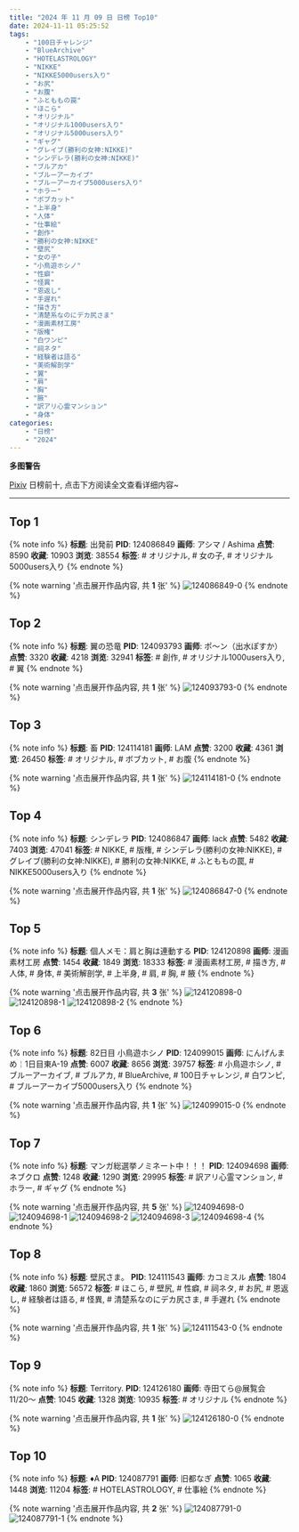 ```yaml
---
title: "2024 年 11 月 09 日 日榜 Top10"
date: 2024-11-11 05:25:52
tags:
    - "100日チャレンジ"
    - "BlueArchive"
    - "HOTELASTROLOGY"
    - "NIKKE"
    - "NIKKE5000users入り"
    - "お尻"
    - "お腹"
    - "ふとももの罠"
    - "ほこら"
    - "オリジナル"
    - "オリジナル1000users入り"
    - "オリジナル5000users入り"
    - "ギャグ"
    - "グレイブ(勝利の女神:NIKKE)"
    - "シンデレラ(勝利の女神:NIKKE)"
    - "ブルアカ"
    - "ブルーアーカイブ"
    - "ブルーアーカイブ5000users入り"
    - "ホラー"
    - "ボブカット"
    - "上半身"
    - "人体"
    - "仕事絵"
    - "創作"
    - "勝利の女神:NIKKE"
    - "壁尻"
    - "女の子"
    - "小鳥遊ホシノ"
    - "性癖"
    - "怪異"
    - "恩返し"
    - "手遅れ"
    - "描き方"
    - "清楚系なのにデカ尻さま"
    - "漫画素材工房"
    - "版権"
    - "白ワンピ"
    - "祠ネタ"
    - "経験者は語る"
    - "美術解剖学"
    - "翼"
    - "肩"
    - "胸"
    - "腋"
    - "訳アリ心霊マンション"
    - "身体"
categories:
    - "日榜"
    - "2024"
---
```


<i class="fa fa-triangle-exclamation"></i>**多图警告**<i class="fa fa-triangle-exclamation"></i>

[Pixiv](https://www.pixiv.net/) 日榜前十, 点击下方阅读全文查看详细内容~

<!-- more -->

---

## Top 1

{% note info %}
**标题**: 出発前
**PID**: 124086849 **画师**: アシマ / Ashima
**点赞**: 8590 **收藏**: 10903 **浏览**: 38554
**标签**: # オリジナル, # 女の子, # オリジナル5000users入り
{% endnote %}

{% note warning '点击展开作品内容, 共 **1** 张' %}
![124086849-0](https://i.pixiv.re/img-original/img/2024/11/08/00/00/17/124086849_p0.png)
{% endnote %}

## Top 2

{% note info %}
**标题**: 翼の恐竜
**PID**: 124093793 **画师**: ポ～ン（出水ぽすか）
**点赞**: 3320 **收藏**: 4218 **浏览**: 32941
**标签**: # 創作, # オリジナル1000users入り, # 翼
{% endnote %}

{% note warning '点击展开作品内容, 共 **1** 张' %}
![124093793-0](https://i.pixiv.re/img-original/img/2024/11/08/07/30/01/124093793_p0.jpg)
{% endnote %}

## Top 3

{% note info %}
**标题**: 畜
**PID**: 124114181 **画师**: LAM
**点赞**: 3200 **收藏**: 4361 **浏览**: 26450
**标签**: # オリジナル, # ボブカット, # お腹
{% endnote %}

{% note warning '点击展开作品内容, 共 **1** 张' %}
![124114181-0](https://i.pixiv.re/img-original/img/2024/11/09/00/00/04/124114181_p0.jpg)
{% endnote %}

## Top 4

{% note info %}
**标题**: シンデレラ
**PID**: 124086847 **画师**: lack
**点赞**: 5482 **收藏**: 7403 **浏览**: 47041
**标签**: # NIKKE, # 版権, # シンデレラ(勝利の女神:NIKKE), # グレイブ(勝利の女神:NIKKE), # 勝利の女神:NIKKE, # ふとももの罠, # NIKKE5000users入り
{% endnote %}

{% note warning '点击展开作品内容, 共 **1** 张' %}
![124086847-0](https://i.pixiv.re/img-original/img/2024/11/08/00/00/17/124086847_p0.jpg)
{% endnote %}

## Top 5

{% note info %}
**标题**: 個人メモ：肩と胸は連動する
**PID**: 124120898 **画师**: 漫画素材工房
**点赞**: 1454 **收藏**: 1849 **浏览**: 18333
**标签**: # 漫画素材工房, # 描き方, # 人体, # 身体, # 美術解剖学, # 上半身, # 肩, # 胸, # 腋
{% endnote %}

{% note warning '点击展开作品内容, 共 **3** 张' %}
![124120898-0](https://i.pixiv.re/img-original/img/2024/11/09/06/00/06/124120898_p0.jpg)
![124120898-1](https://i.pixiv.re/img-original/img/2024/11/09/06/00/06/124120898_p1.jpg)
![124120898-2](https://i.pixiv.re/img-original/img/2024/11/09/06/00/06/124120898_p2.jpg)
{% endnote %}

## Top 6

{% note info %}
**标题**: 82日目 小鳥遊ホシノ
**PID**: 124099015 **画师**: にんげんまめ￤1日目東A-19
**点赞**: 6007 **收藏**: 8656 **浏览**: 39757
**标签**: # 小鳥遊ホシノ, # ブルーアーカイブ, # ブルアカ, # BlueArchive, # 100日チャレンジ, # 白ワンピ, # ブルーアーカイブ5000users入り
{% endnote %}

{% note warning '点击展开作品内容, 共 **1** 张' %}
![124099015-0](https://i.pixiv.re/img-original/img/2024/11/08/13/58/53/124099015_p0.png)
{% endnote %}

## Top 7

{% note info %}
**标题**: マンガ総選挙ノミネート中！！！
**PID**: 124094698 **画师**: ネブクロ
**点赞**: 1248 **收藏**: 1290 **浏览**: 29995
**标签**: # 訳アリ心霊マンション, # ホラー, # ギャグ
{% endnote %}

{% note warning '点击展开作品内容, 共 **5** 张' %}
![124094698-0](https://i.pixiv.re/img-original/img/2024/11/08/08/44/19/124094698_p0.jpg)
![124094698-1](https://i.pixiv.re/img-original/img/2024/11/08/08/44/19/124094698_p1.jpg)
![124094698-2](https://i.pixiv.re/img-original/img/2024/11/08/08/44/19/124094698_p2.jpg)
![124094698-3](https://i.pixiv.re/img-original/img/2024/11/08/08/44/19/124094698_p3.jpg)
![124094698-4](https://i.pixiv.re/img-original/img/2024/11/08/08/44/19/124094698_p4.jpg)
{% endnote %}

## Top 8

{% note info %}
**标题**: 壁尻さま。
**PID**: 124111543 **画师**: カコミスル
**点赞**: 1804 **收藏**: 1860 **浏览**: 56572
**标签**: # ほこら, # 壁尻, # 性癖, # 祠ネタ, # お尻, # 恩返し, # 経験者は語る, # 怪異, # 清楚系なのにデカ尻さま, # 手遅れ
{% endnote %}

{% note warning '点击展开作品内容, 共 **1** 张' %}
![124111543-0](https://i.pixiv.re/img-original/img/2024/11/08/22/38/23/124111543_p0.jpg)
{% endnote %}

## Top 9

{% note info %}
**标题**: Territory.
**PID**: 124126180 **画师**: 寺田てら@展覧会11/20〜
**点赞**: 1045 **收藏**: 1328 **浏览**: 10935
**标签**: # オリジナル
{% endnote %}

{% note warning '点击展开作品内容, 共 **1** 张' %}
![124126180-0](https://i.pixiv.re/img-original/img/2024/11/09/12/00/35/124126180_p0.jpg)
{% endnote %}

## Top 10

{% note info %}
**标题**: ♦A
**PID**: 124087791 **画师**: 旧都なぎ
**点赞**: 1065 **收藏**: 1448 **浏览**: 11204
**标签**: # HOTELASTROLOGY, # 仕事絵
{% endnote %}

{% note warning '点击展开作品内容, 共 **2** 张' %}
![124087791-0](https://i.pixiv.re/img-original/img/2024/11/08/00/19/42/124087791_p0.jpg)
![124087791-1](https://i.pixiv.re/img-original/img/2024/11/08/00/19/42/124087791_p1.jpg)
{% endnote %}
